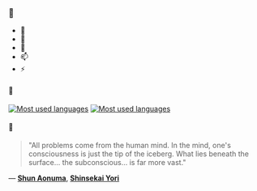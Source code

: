 ### 👋

- 🔭
- 🌱
- 💬
- 📫
- ⚡

#### 🧏

[![Most used languages](https://github-readme-stats-aynah.vercel.app/api/top-langs/?username=aynh&theme=solarized-dark&langs_count=6&layout=compact&hide_title=true)](https://github.com/anuraghazra/github-readme-stats#gh-dark-mode-only)
[![Most used languages](https://github-readme-stats-aynah.vercel.app/api/top-langs/?username=aynh&theme=solarized-light&langs_count=6&layout=compact&hide_title=true)](https://github.com/anuraghazra/github-readme-stats#gh-light-mode-only)

#### 💬

> "All problems come from the human mind. In the mind, one's consciousness is just the tip of the iceberg. What lies beneath the surface... the subconscious... is far more vast."

&mdash; [**Shun Aonuma**](https://myanimelist.net/character.php?q=Shun%20Aonuma&cat=character), [**Shinsekai Yori**](https://myanimelist.net/search/all?q=Shinsekai%20Yori&cat=all)
